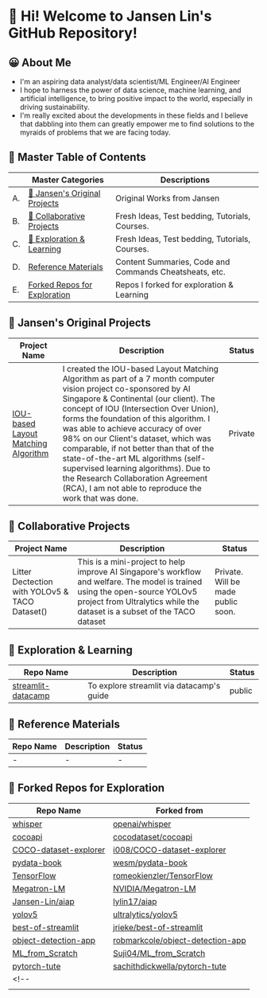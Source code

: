 # 👋 __Hi! Welcome to Jansen Lin's GitHub Repository!__

## 😀 About Me

- I'm an aspiring data analyst/data scientist/ML Engineer/AI Engineer
- I hope to harness the power of data science, machine learning, and artificial intelligence, to bring positive impact to the world, especially in driving sustainability.
- I'm really excited about the developments in these fields and I believe that dabbling into them can greatly empower me to find solutions to the myraids of problems that we are facing today.


## 📔 Master Table of Contents

|<!-- --> |Master Categories | Descriptions | 
|-|-|-|
|A.|[🧠 Jansen's Original Projects](#jansens-original-projects)| Original Works from Jansen |
|B.|[🤝 Collaborative Projects](#exploration--learning)| Fresh Ideas, Test bedding, Tutorials, Courses. |
|C.|[🔎 Exploration & Learning](#exploration--learning)| Fresh Ideas, Test bedding, Tutorials, Courses. |
|D.|[Reference Materials](#reference-materials)| Content Summaries, Code and Commands Cheatsheats, etc. |
|E.|[Forked Repos for Exploration](#forked-repos)| Repos I forked for exploration & Learning |


## 🧠 Jansen's Original Projects

|Project Name|Description|Status|
|---------|----------|------|
|[IOU-based Layout Matching Algorithm](https://github.com/Jansen-Lin/layout-matching-algo)| I created the IOU-based Layout Matching Algorithm as part of a 7 month computer vision project co-sponsored by AI Singapore & Continental (our client). The concept of IOU (Intersection Over Union), forms the foundation of this algorithm. I was able to achieve accuracy of over 98% on our Client's dataset, which was comparable, if not better than that of the state-of-the-art ML algorithms (self-supervised learning algorithms). Due to the Research Collaboration Agreement (RCA), I am not able to reproduce the work that was done. <br>| Private |

## 🤝 Collaborative Projects

|Project Name|Description|Status|
|---------|----------|------|
|Litter Dectection with YOLOv5 & TACO Dataset()| This is a mini-project to help improve AI Singapore's workflow and welfare. The model is trained using the open-source YOLOv5 project from Ultralytics while the dataset is a subset of the TACO dataset| Private. Will be made public soon.|


## 🔎 Exploration & Learning

|Repo Name|Description|Status|
|---------|-----------|------|
|[streamlit-datacamp](https://github.com/Jansen-Lin/streamlit-datacamp)|To explore streamlit via datacamp's guide | public |

## 📑 Reference Materials

|Repo Name|Description|Status|
|---------|-----------|------|
|-|-|-|

## 🧭 Forked Repos for Exploration

|Repo Name|Forked from|
|---------|-----------|
|[whisper](https://github.com/Jansen-Lin/whisper)|[openai/whisper](https://github.com/openai/whisper)|
|[cocoapi](https://github.com/Jansen-Lin/cocoapi)|[cocodataset/cocoapi](https://github.com/cocodataset/cocoapi)|
|[COCO-dataset-explorer](https://github.com/Jansen-Lin/COCO-dataset-explorer)|[i008/COCO-dataset-explorer](https://github.com/i008/COCO-dataset-explorer)|
|[pydata-book](https://github.com/Jansen-Lin/pydata-book)|[wesm/pydata-book](https://github.com/wesm/pydata-book)|
|[TensorFlow](https://github.com/Jansen-Lin/TensorFlow)|[romeokienzler/TensorFlow](https://github.com/romeokienzler/TensorFlow)|
|[Megatron-LM](https://github.com/Jansen-Lin/Megatron-LM)|[NVIDIA/Megatron-LM](https://github.com/NVIDIA/Megatron-LM)|
|[Jansen-Lin/aiap](https://github.com/Jansen-Lin/aiap)|[lylin17/aiap](https://github.com/lylin17/aiap)|
|[yolov5](https://github.com/Jansen-Lin/yolov5)|[ultralytics/yolov5](https://github.com/ultralytics/yolov5)|
|[best-of-streamlit](https://github.com/Jansen-Lin/best-of-streamlit)|[jrieke/best-of-streamlit](https://github.com/jrieke/best-of-streamlit)|
|[object-detection-app](https://github.com/Jansen-Lin/object-detection-app)|[robmarkcole/object-detection-app](https://github.com/robmarkcole/object-detection-app)|
|[ML_from_Scratch](https://github.com/Jansen-Lin/ML_from_Scratch)|[Suji04/ML_from_Scratch](https://github.com/Suji04/ML_from_Scratch)|
|[pytorch-tute](https://github.com/Jansen-Lin/pytorch-tute)|[sachithdickwella/pytorch-tute](https://github.com/sachithdickwella/pytorch-tute)|
<!-- |[]()|[]()|
|[]()|[]()| -->


<!-- ## Data Analytics / Data Science / Machine Learning / Artificial Intelligence


## Environmental


## Finance -->



